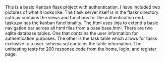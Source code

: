 This is a basic Kanban flask project with authentication. I have included two pictures of what it looks like. 
The flask server itself is in the flaskr directory. auth.py contains the views and functions for the authentication end. tasks.py has the kanban functionality.
The html uses jinja to extend a basic navigation bar across all html files from a base base.html.
There are two sqlite database tables. One that contains the user information for authentication purposes. The other is the task table which allows for tasks exclusive to a user. schema.sql contains the table information.
The unittesting tests for 200 response code from the home, login, and register page. 
